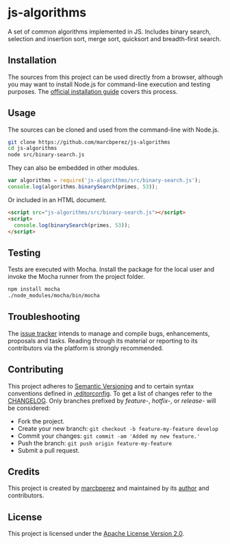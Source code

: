 # js-algorithms

A set of common algorithms implemented in JS. Includes binary search, selection
and insertion sort, merge sort, quicksort and breadth-first search.

## Installation

The sources from this project can be used directly from a browser, although you
may want to install Node.js for command-line execution and testing purposes. The
[official installation guide][install-nodejs] covers this process.

## Usage

The sources can be cloned and used from the command-line with Node.js.

```bash
git clone https://github.com/marcbperez/js-algorithms
cd js-algorithms
node src/binary-search.js
```

They can also be embedded in other modules.

```javascript
var algorithms = require('js-algorithms/src/binary-search.js');
console.log(algorithms.binarySearch(primes, 53));
```

Or included in an HTML document.

```html
<script src="js-algorithms/src/binary-search.js"></script>
<script>
  console.log(binarySearch(primes, 53));
</script>
```

## Testing

Tests are executed with Mocha. Install the package for the local user and invoke
the Mocha runner from the project folder.

```bash
npm install mocha
./node_modules/mocha/bin/mocha
```

## Troubleshooting

The [issue tracker][issue-tracker] intends to manage and compile bugs,
enhancements, proposals and tasks. Reading through its material or reporting to
its contributors via the platform is strongly recommended.

## Contributing

This project adheres to [Semantic Versioning][semver] and to certain syntax
conventions defined in [.editorconfig][editorconfig]. To get a list of changes
refer to the [CHANGELOG][changelog]. Only branches prefixed by *feature-*,
*hotfix-*, or *release-* will be considered:

  - Fork the project.
  - Create your new branch: `git checkout -b feature-my-feature develop`
  - Commit your changes: `git commit -am 'Added my new feature.'`
  - Push the branch: `git push origin feature-my-feature`
  - Submit a pull request.

## Credits

This project is created by [marcbperez][author] and maintained by its
[author][author] and contributors.

## License

This project is licensed under the [Apache License Version 2.0][license].

[author]: https://marcbperez.github.io
[issue-tracker]: https://github.com/marcbperez/js-algorithms/issues
[editorconfig]: .editorconfig
[changelog]: CHANGELOG.md
[license]: LICENSE
[semver]: http://semver.org
[install-nodejs]: https://docs.npmjs.com/getting-started/installing-node

